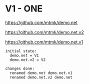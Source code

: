 # V1 - ONE

https://github.com/mtmk/demo.net

https://github.com/mtmk/demo.net.v2

https://github.com/mtmk/demo.net.v1

```
initial state:
  demo.net = V1
  demo.net.v2 = V2

changes done:
  renamed demo.net demo.net.v1
  renamed demo.net.v2 demo.net
```
